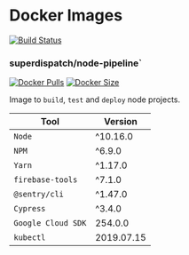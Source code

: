 # Docker Images

[![Build Status](https://travis-ci.com/superdispatch/docker-images.svg?branch=master)](https://travis-ci.com/superdispatch/docker-images)


### superdispatch/node-pipeline`

[![Docker Pulls](https://img.shields.io/docker/pulls/superdispatch/node-pipeline.svg)](https://cloud.docker.com/u/superdispatch/repository/docker/superdispatch/node-pipeline)
[![Docker Size](https://img.shields.io/microbadger/image-size/superdispatch/node-pipeline/latest.svg)](https://cloud.docker.com/u/superdispatch/repository/docker/superdispatch/node-pipeline)

Image to `build`, `test` and `deploy` node projects.

| Tool               | Version    |
| ------------------ | ---------- |
| `Node`             | ^10.16.0   |
| `NPM`              | ^6.9.0     |
| `Yarn`             | ^1.17.0    |
| `firebase-tools`   | ^7.1.0     |
| `@sentry/cli`      | ^1.47.0    |
| `Cypress`          | ^3.4.0     |
| `Google Cloud SDK` | 254.0.0    |
| `kubectl`          | 2019.07.15 |

